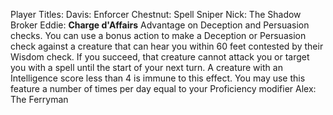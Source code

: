 Player Titles:
	Davis: Enforcer
	Chestnut: Spell Sniper
	Nick: The Shadow Broker
	Eddie: 	**Charge d'Affairs**
		Advantage on Deception and Persuasion checks. 
		You can use a bonus action to make a Deception or Persuasion check against a creature that can hear you within 60 feet contested by their Wisdom check. If you succeed, that creature cannot attack you or target you with a spell until the start of your next turn. A creature with an Intelligence score less than 4 is immune to this effect. You may use this feature a number of times per day equal to your Proficiency modifier
	Alex: The Ferryman


